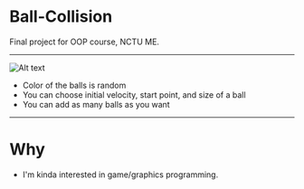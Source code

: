 # Ball-Collision
Final project for OOP course, NCTU ME.


******


![Alt text](https://github.com/Sciencethebird/Collision/blob/master/collision_demo_1.PNG)
- Color of the balls is random
- You can choose initial velocity, start point, and size of a ball
- You can add as many balls as you want
****
# Why
- I'm kinda interested in game/graphics programming. 

